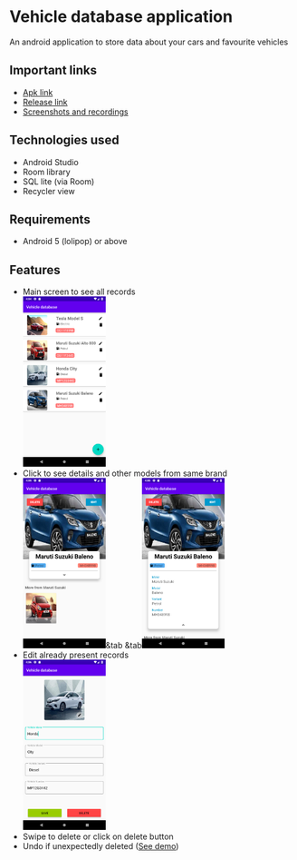 # Vehicle database application
An android application to store data about your cars and favourite vehicles

## Important links
* [Apk link](https://github.com/pratikg1999/Vehicle_database/releases/download/v1.0/vehicle_database.apk)
* [Release link](https://github.com/pratikg1999/Vehicle_database/releases/tag/v1.0)
* [Screenshots and recordings](https://github.com/pratikg1999/Vehicle_database/tree/master/screenshots%20and%20recordings)

## Technologies used
* Android Studio
* Room library
* SQL lite (via Room)
* Recycler view

## Requirements
* Android 5 (lolipop) or above

## Features
* Main screen to see all records
<br><img src="https://github.com/pratikg1999/Vehicle_database/blob/master/screenshots%20and%20recordings/home_screen.png?raw=true" alt='main screen' height=300/><br>
* Click to see details and other models from same brand
<br><img src="https://github.com/pratikg1999/Vehicle_database/blob/master/screenshots%20and%20recordings/view_collapsed.png?raw=true" alt='main screen' height=300/>&tab &tab<img src="https://github.com/pratikg1999/Vehicle_database/blob/master/screenshots%20and%20recordings/view_expanded.png?raw=true" alt='main screen' height=300/><br>
* Edit already present records
<br><img src="https://github.com/pratikg1999/Vehicle_database/blob/master/screenshots%20and%20recordings/edit_screen.png?raw=true" alt='main screen' height=300/><br>
* Swipe to delete or click on delete button
* Undo if unexpectedly deleted ([See demo](https://github.com/pratikg1999/Vehicle_database/blob/master/screenshots%20and%20recordings/vehicle_database_delete.webm))